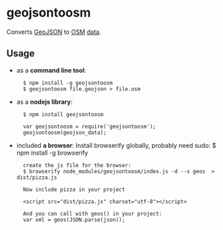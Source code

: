 geojsontoosm
============

Converts [GeoJSON](http://www.geojson.org/) to [OSM](http://openstreetmap.org) [data](http://wiki.openstreetmap.org/wiki/OSM_XML).

Usage
-----

* as a **command line tool**:
  
        $ npm install -g geojsontoosm
        $ geojsontoosm file.geojson > file.osm
  
* as a **nodejs library**:
  
        $ npm install geojsontoosm
  
        var geojsontoosm = require('geojsontoosm');
        geojsontoosm(geojson_data);

* included **a browser**:
        Install browserify globally, probably need sudo:
        $ npm install -g browserify

        create the js file for the browser: 
        $ browserify node_modules/geojsontoosm/index.js -d --s geos  > dist/pizza.js

        Now include pizza in your project

        <script src="dist/pizza.js" charset="utf-8"></script>

        And you can call with geos() in your project:
        var xml = geos(JSON.parse(json));
